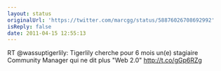 ```yaml
---
layout: status
originalUrl: 'https://twitter.com/marcgg/status/58876026708692992'
isReply: false
date: 2011-04-15 12:55:13
---
```


RT @wassuptigerlily: Tigerlily cherche pour 6 mois un(e) stagiaire Community Manager qui ne dit plus "Web 2.0" http://t.co/gGp6RZg
